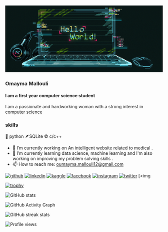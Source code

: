 ![Design and Development](https://github.com/oumayma-mallouli/oumayma-mallouli/blob/main/copie.gif)
###  Omayma Mallouli


#### I am  a first year computer science student 



I am a passionate and hardworking woman with a strong interest in computer science



### skills



🐍 python 🪶SQLite  ©️ c/c++

- 🔭 I’m currently working on An intelligent website related to medical . 
- 🌱 I’m currently learning data science, machine learning and I'm  also working on improving my problem solving skills . 
- 📫 How to reach me: oumayma.mallouli12@gmail.com 


[<img src='https://cdn.jsdelivr.net/npm/simple-icons@3.0.1/icons/github.svg' alt='github' height='40'>](https://github.com/oumayma-mallouli)  [<img src='https://cdn.jsdelivr.net/npm/simple-icons@3.0.1/icons/linkedin.svg' alt='linkedin' height='40'>](https://www.linkedin.com/in/oumayma-mallouli-aa50b622a/)  [<img
src='https://cdn.jsdelivr.net/npm/simple-icons@3.0.1/icons/kaggle.svg' alt='kaggle' height='40'>](https://www.kaggle.com/oumaymamallouli)   [<img
src='https://cdn.jsdelivr.net/npm/simple-icons@3.0.1/icons/facebook.svg' alt='facebook' height='40'>](https://www.facebook.com/may.mi.1441)  [<img src='https://cdn.jsdelivr.net/npm/simple-icons@3.0.1/icons/instagram.svg' alt='instagram' height='40'>](https://www.instagram.com/ma_oumayma12/)  [<img src='https://cdn.jsdelivr.net/npm/simple-icons@3.0.1/icons/twitter.svg' alt='twitter' height='40'>](https://twitter.com/OumaymaMallouli)  [<img  


[![trophy](https://github-profile-trophy.vercel.app/?username=oumayma-mallouli)](https://github.com/ryo-ma/github-profile-trophy)

![GitHub stats](https://github-readme-stats.vercel.app/api?username=oumayma-mallouli&show_icons=true)  

![GitHub Activity Graph](https://activity-graph.herokuapp.com/graph?username=oumayma-mallouli)  

![GitHub streak stats](https://streak-stats.demolab.com/?user=oumayma-mallouli)  

![Profile views](https://gpvc.arturio.dev/oumayma-mallouli)  
